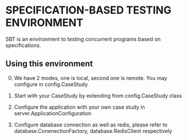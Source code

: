 # SPECIFICATION-BASED TESTING ENVIRONMENT
SBT is an environment to testing concurrent programs based on specifications.

## Using this environment
0. We have 2 modes, one is local, second one is remote. You may configure in config.CaseStudy

1. Start with your CaseStudy by extending from config.CaseStudy class

2. Configure the application with your own case study in server.ApplicationConfiguration

3. Configure database connection as well as redis, please refer to database.ConenectionFactory, database.RedisClient respectively
